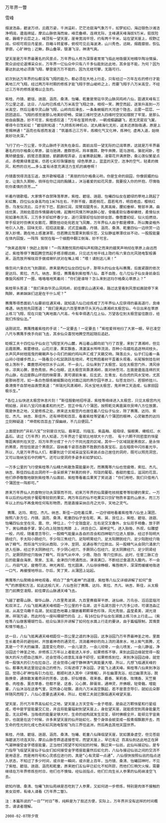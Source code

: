 万年界一瞥
 
雪峰


    烟波浩淼，碧波万顷，云霞万姿，千洲溢彩，茫茫沧庭海气象万千，如梦如幻，海边银色沙滩洁净明阔，逶迤绵延，摩云山脉依海而耸，峰峦叠嶂，连绵无际，主峰通天峰海拔9万米，挺拔险峻，巍峨于云层之上，峰顶有一望天崖，崖脊宽阔平坦，约有两千平米，站在望天崖上，视野辽阔，仰视可观日月星辰，目睹斗转星移，俯视可见云海波涛，山川秀色，远眺，烟霞靡丽，恢弘寥廓，心旷神怡；近瞅，群山叠翠，银瀑飞淙，神清气爽。

    望天崖是万年界最著名的风景点，万年界仙人修为深厚者常常飞临此地吸摄天地精华陶冶情操，聚众谈经论道博采众长，万年界一亿仙众中只有八千多仙能到达此地，其余皆不能，为何？因为要达到此地必须靠飞翔，攀登是万万不能的，因为无枝可攀，无路可行。

    初次到达万年界的仙都没有飞翔的能力，都必须在大地上行走，只有经过一万年左右的修行才能离地三尺飞翔，经过两万年时期的修炼才能飞翔于崇山峻岭之上，而要飞翔于八万米高空，不经过三万年的修炼是难以企及的。

    紫桂、丹镜、碧瑶、逍遐、涵亮、桑清、怡曦、乾童是常驻华灵山脉凤鸣岭八仙，距通天峰有三万公里之遥，这日，八仙均已炼成八万米高空飞翔之体，相视一笑，腾空而起，逐渐升高到一万米高空，然后沿着华灵山脉飞翔，山岭向后滑去，一条条蜿蜒的大河逐个隐去，云雾一层层、一团团退后，飞翔的感觉是那么地美妙舒畅，突破三维时空进入四维时空犹如摆脱了牢笼，是那么地自由飘逸，妙不可言，紫桂感叹道：“万年在茧转肉骨，一朝成蝶翩翩飞，若无灵犀双飞翼，哪得今日驾彩虹！”碧瑶附和道：“九转炼形神机动，泥丸精海化无形，返本还原胎吸通，原是上苍赐神通！”涵亮也有感而发道：“筑基炼己三万年，炼精化气又化神，炼神化 虚再入道，始晓奥妙功夫深。”

    飞行了约一万公里，华灵山脉终于消失在身后，面前出现一望无际的辽阔草原，这就是万年界最著名的玛尔格桑沁草原，骏马驰骋，鹿群悠闲，羚羊撒蹄，野牛奔腾，斑马游戏，骆驼闲卧，苍鹰矫健盘旋，鸥鹭恣意展翅，鹤鹳鹏程弄姿，云雀赛歌起舞，凌霄花开满原野，桑沁莲似繁星点点，赤橙黄绿青蓝紫，仿若七彩珍珠镶嵌在 绿色草原上，蓝蓝的天空，洁净的空气，轻柔的微风，和煦的日光……多么富有诗意充满活力生机的画卷啊！

    丹镜喜悦得流连忘返，放开歌喉唱道：“美丽的玛尔格桑沁哟，你是生命的田园，你像妩媚的仙女，让我久久期盼，徜徉在你辽阔的胸脯上，沐浴着爱的如花风景，我要投入你的怀抱，尽情吸吮你柔情的芬芳……”

    听着丹镜歌唱，大家情不自禁降落草原，紫桂、碧瑶、逍遐、怡曦四仙女在碧绿的草地上跳起了彩虹舞，四位仙女身高均在1米76左右，不胖不瘦，面若桃花，眉若弯月，明目皓齿，樱桃红唇，乌发似流云，瓜子形下巴，肌肤红润，双臂双腿秀长，乳房高耸，腰如垂柳，臀部丰满，曲线优美，流盼处眉目传情摄魂勾魄，起舞时风情万种迷醉心智，骨骼柔软似春柳嫩枝，柔情似水宛如瀑布流泻，三万多岁却如怀春少女，道行深厚却恰似妙龄女郎，像蓓蕾初绽，似火焰燃烧，举手投足时仿佛天女散花，腰肢扭动处宛若龙飞凤舞，万年界仙人由于都是裸体，所以舞姿格外地引人入胜，回味无穷，招招送能量，式式显幽趣，丹镜、涵亮、桑清、乾童四仙一边欣赏一边渐入妙境，跪在地上感激涕零，仿若腾云驾雾来到极乐宫，又似静谧寒潭纹丝不动，一股股能量在体内回旋，一阵阵 愉悦在每一个细胞中翻江倒海，妙不可言。

    “快来追我呀！快赶上我呀！”一阵清脆悦耳的喊叫声和随之而来的嬉笑声响彻在草原上由远而近，紫桂等停下舞蹈腾空而起手搭凉棚远眺，只见远方地平线上隐约有六束白光风驰电掣般袭来，涵亮放开喉咙双手做成喇叭状对在嘴上喊：“喂！请到这儿来！”

    倏忽间六束白光飞到跟前，原来是两位仙女四位仙子，那带头的仙女名叫赛鹰，后面紧跟的依次是达玛、索拉、杰凡、纳吉、斯佳，赛鹰看到紫桂等八仙，喜不自胜，在八位仙子仙女身前身后像旋风般转了一圈，咯咯咯地笑着问：“你们是谁呀？怎么来到这玛尔格桑沁草原上？”

    紫桂带头答道：“我们来自华灵山凤鸣岭，前往摩云山通天峰，路过这里看到风景如画就停下来陶醉，弟弟妹妹们这是在干什么呢？”

    赛鹰等得悉面前八仙要前往通天峰，就知道八仙已经炼成了万年界仙人应获得的最高道行，良缘难遇，纳吉抢先回答道：“我们是离此六百里草原尽头天丹山潇湘岭太极宫仙，今日出来在草原上练习飞翔，现在只能飞离地面八尺高，今有幸得遇几位上仙，万望各位到太极宫留住数日，给我们传授仙法。”

    话刚说完，赛鹰拽着紫桂的手说：“一定要去！一定要去！”紫桂爱祥地扫了大家一眼，早已凌空八尺与赛鹰手挽手向前飞去，其余仙众喜悦地腾空而起随后追赶。

    眨眼工夫十四位仙子仙女已飞翔至天丹山麓，再沿着山脚向前飞行了百里，来到了潇湘岭，但见云霞蒸腾，紫雾缭绕，山花烂漫，果实飘香，清澈溪水哗哗流淌，百种小鸟嬉戏追逐林间枝头，水声风声树枝摇曳的唰唰声与小鸟们的婉约鸣叫声汇成了天籁交响，降落云头，仙子们沿着一条山间小径缓步而上，一路看见小松鼠跳跃在枝间，考拉熊抱着树干歪着头观看，长尾猴倒挂在树枝上荡秋千，麋鹿悠闲地饮水于山涧，不一会儿，众仙来到了太极宫，站在太极宫门外，清风徐徐，凉爽沁脾，景色秀丽，养心怡眼，这太极宫背靠潇湘岭，面对纳苍河，左面是逶迤连绵的天丹山脉，右边是群山环抱的映霄潭，真可谓前朱雀、后玄武、左青龙、右白虎的风水宝地，尤其是那纳苍河，如一条白色银练蜿蜒飘动在对面辽阔的燕尔园平原上，似苍龙劲行，若银桥挂川，桑清情不自禁地由衷赞美道：“祥瑞光风潇湘岭，风水宝地太极宫，鬼斧神工天造成，仙家田园极乐生。”

    “各位上仙快进太极宫休息片刻！”斯佳殷勤地招呼道，紫桂等络绎进入太极宫，只见太极宫内光明如昼，异彩八宝闪烁着柔和的光芒，宫正中有八个蒲团，按照乾兑离震巽坎艮坤八方位放置，既是休息之地，又是修炼之处，原来这太极宫内也居住着八位仙子仙女，除了赛鹰、达玛、索拉、杰凡、纳吉、斯佳外，还有坤荷和百蕊，看着紫桂等望着八个蒲团的眼神，心灵敏悉的达玛立刻释疑道：“坤荷和百蕊去了探幽峡，不几日便回。”

    上面提到的“异彩八宝”分别是日光钻、翡翠蓝、玛瑙玉、紫晶釉、祖母绿、猫眼黄、橄榄红、水晶石。读过《万年界》的人知道，万年界这个星球比地球大十六倍， 有十六颗不同密度的恒星等距离排列在天空，将万年界分成了十六个不同光度的区域，其中一个区域就是黑夜区，是永恒的黑夜，而恰恰是这个黑夜区，容纳着千姿百态数不胜数的各类宝石，且在暗夜中闪烁着光华，所以，凡是万年界仙人们，都要到这个区域采运宝石来装点自己居住的洞府，既可以照亮洞宫，又可以吸纳宝石中的精气，还可以使洞府多姿多彩如梦如幻。

    一万多公里的飞行使紫桂等八仙精力耗散急需能量补充，而赛鹰等六仙也觉疲倦，索拉、杰凡、纳吉、斯佳四仙走出洞府不一会采撷来了鲜美的桃子，玲珑的葡萄，香甜的蜜瓜，滋润的花蕊，他们恭恭敬敬地献到紫桂等八仙面前，紫桂等看着瓜果笑了笑说道：“你们用吧，我们只借用八个蒲团坐一阵即可。”

    原来万年界仙人的食物分功夫深厚而不同，初来万年界的仙需要吃核桃蜜枣等较硬的果实，一万年以后的仙吃桃子葡萄等较软的果实，两万年后的仙不吃果实只饮矿物质丰富的山泉水，而三万年以上的仙不再食用任何有形物质，而是直接采纳日月之光华，天地之灵气。

     赛鹰、达玛、索拉、杰凡、纳吉、斯佳一边吃着瓜果，一边仔细地看着紫桂等八仙坐上蒲团，按照八卦方位，丹镜、涵亮、桑清、乾童四仙子坐在乾、离、巽、艮位上，紫桂、碧瑶、逍遐、怡曦四仙女坐在兑、震、坎、坤位上，个个全珈盘足，左右足交叉叠外，女仙双手相叠，放于脐下，男仙微曲手掌，掌心向上轻放在两膝 上，闭目合口，凝神定气，进入胎吸，外观，似雕塑一般，内视，随着意念导引，一股精气能量从各自的百会和四神聪穴位进入督脉，经过手阳明大肠经穴、手太阳小肠经穴、手少阳三焦经穴、足阳明胃经穴、足太阳膀胱经穴、足少阳胆经穴吸纳了精气，而将浊气分别从商阳、少冲、至阴、足通谷等穴位排出。另一股精气从会阴穴涌泉穴进入任脉，经过手太阴肺经穴、手少阴心经穴、手厥阴心包经穴、足太阴脾经穴、足少阴肾经穴、足厥阴肝经穴吸纳了精气，将浊气从中冲、少商、隐白 等穴位排出。此时，任督二脉汇合后的能量自海泉、聚泉、玉液、金津四穴喷涌而出，津液满口，不断经过食道流入腹内，不一会儿，丹田气足，疲倦尽消，神光再现，性光圆满，八仙徐徐睁眼，嘴唇微开，深深而缓缓地吸进一口气，再缓慢地呼出，尔后，笑了笑，从蒲团上站起。 

    赛鹰等六仙聚精会神地观看，明白了“食气者神”的道理，紫桂等八仙又详细讲解了如何“食气”的原理和方法，如此这般几天，八仙告别了赛鹰、达玛、索拉、杰凡、纳吉、斯佳，从太极宫门前腾空凌翔，前往摩云山脉通天峰飞去。

    飞越了碧霄山脉、御华山脉、八百里秀波湖、九百里赛翡翠平原、迷仙峡、万鸟谷、滔滔蓝瑙河和双洋江，八仙飞抵离通天峰相距一万公里的千岛湖，这千岛湖方圆十六万多公顷，可谓浩淼辽阔，从高空鸟瞰千岛湖，犹如蓝色地幕上镶嵌着颗颗翠色珍珠，风光秀丽，晶莹柔美，湖光潋滟，祥瑞万姿，而此时在一座叫珊瑚竹的岛 上，有16位仙子仙女在湖面上练习水上行走……（紫桂等八仙做客珊瑚竹岛，给众仙演示并讲解了如何在水面上行走的要诀，由于篇幅限制，其情景和情节略去。）

    这一日，八仙飞抵离通天峰相距仅一百公里之遥的净浴园，这净浴园乃万年界最神圣之地，里面生长着奇异的避俗树，开放着神奇的通灵花，流淌着神妙的向上流的涌泉水，地上紫气蒸腾，尤其是一个不大的幽潭，温度变化奇妙，一会儿滚烫，一会儿彻骨，一会儿喷发，一会儿静谧，净浴园这个神圣之地，非修炼三万年以上者能进入半步，如果修炼不够，来到此园边缘就觉得一股强大的斥力把自己推开，还会觉得心烦意乱浑身不舒坦，如果修炼到位，来到净浴园边缘，就觉得一股强大的引力在拉自己，还会觉得心绪宁静神清气爽能量大增，所以，凡想飞临通天峰的仙，都事先来这里验证自己的修为，只有进得了净浴园，才能飞上通天峰。紫桂等八仙来到净浴园，觉得心旷神怡有引力在拉，都顺利进入其中（详情略），并在幽潭洗浴，经过幽潭洗浴，脱胎换骨，通体散发着奇异的芳香，这香，好似檀香、夜来香、麝香、茉莉香、玫瑰香、天竺葵香、肉桂香、薰衣草香，但都不是，这香，沁心脾，醉膏肓，通神灵，开佛眼，轻骨骼，增能量，八仙沐浴在这香气里，突然身心轻飘，直向八万米高空飘起，若不是意念导引，就如云朵那样随风而翔了。八仙心意要去通天峰，所以，眨眼工夫就已飘临通天峰望天崖。

    望天崖，历代万年界高仙虹化之地，望天崖上方天空有一金子塔座，是由近万颗恒星和行星组成，塔中是宇宙能量交汇处，并且将能量辐射到望天崖上，身处望天崖，就能感觉到周身能量充盈，无比舒畅，当吸收的能量足够大时，生命的结构就发生突变，顿时佛眼全开，能顿见宇宙奥妙，也就是在这个时候，许多来望天崖的仙开始虹化，整个身体会蜕变成一股青烟飘散开去，而生命的性光则化成七色彩虹风驰电掣般飞向三界往返洲，然后再去其他天国世界。

    紫桂、丹镜、碧瑶、逍遐、涵亮、桑清、怡曦、乾童八仙降临望天崖，犹如置身虚空，但见苍庭海碧波万顷连天际，摩云山脉苍莽遥遥接苍穹，而望天崖上，早已有近 百高仙到达此地正在屏气凝神接受金字塔座能量，正当他们观望不知何如的时候，飘过来一仙翁，此仙叫接迎仙，是专门指导飞临望天崖仙子仙女们如何接受金字塔座能量然后虹化的，八仙与接迎仙翁之间的交流不是用语言，而是用符号和心灵感应进行的，真是“心有灵犀一点通”，八仙很快按照仙翁的指点进入状态，不知过了多少时间，或许是一瞬间，或许是上百年，当丹镜、桑清、怡曦回神时，不见了紫桂、碧瑶、逍遐、涵亮和乾童，原来她们五仙早已虹化不知所踪，而他们仨稍欠火候，需要继续在万年界修炼些时日，他们也不懊恼，经仙翁指点，他们仨向生长人参果的仙苑峡凌空飞去。

    欲知丹镜、桑清、怡曦飞到仙苑峡是否吃到了人参果，又如何进一步修炼，特别是肉体不接触的男女双修，有缘人请看《万年界二瞥》。

    注：本篇所说的“一日”“时日”等，纯粹是为了叙述方便，实际上，万年界并没有这样的时间概念，请读者理解。

    2008-02-07除夕夜



